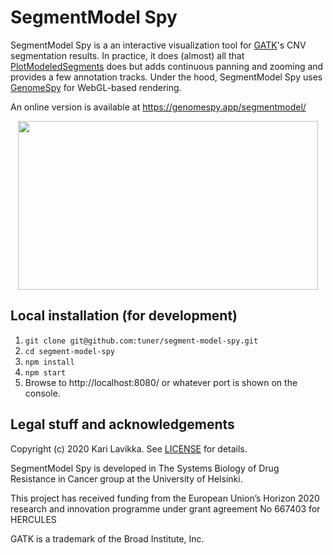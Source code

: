 # SegmentModel Spy

SegmentModel Spy is a an interactive visualization tool for
[GATK](https://gatk.broadinstitute.org/)'s CNV segmentation results. In
practice, it does (almost) all that
[PlotModeledSegments](https://gatk.broadinstitute.org/hc/en-us/articles/360037593891-PlotModeledSegments)
does but adds continuous panning and zooming and provides a few annotation tracks.
Under the hood, SegmentModel Spy uses
[GenomeSpy](https://github.com/tuner/genome-spy) for WebGL-based rendering.

An online version is available at https://genomespy.app/segmentmodel/

<p align="center">
  <img width="480" height="270" src="docs/video.gif" />
</p>

## Local installation (for development)

1. `git clone git@github.com:tuner/segment-model-spy.git`
2. `cd segment-model-spy`
3. `npm install`
4. `npm start`
5. Browse to http://localhost:8080/ or whatever port is shown on the console.

## Legal stuff and acknowledgements

Copyright (c) 2020 Kari Lavikka. See [LICENSE](LICENSE) for details.

SegmentModel Spy is developed in The Systems Biology of Drug Resistance in
Cancer group at the University of Helsinki.

This project has received funding from the European Union’s Horizon 2020 research and innovation programme under grant agreement No 667403 for HERCULES

GATK is a trademark of the Broad Institute, Inc.
